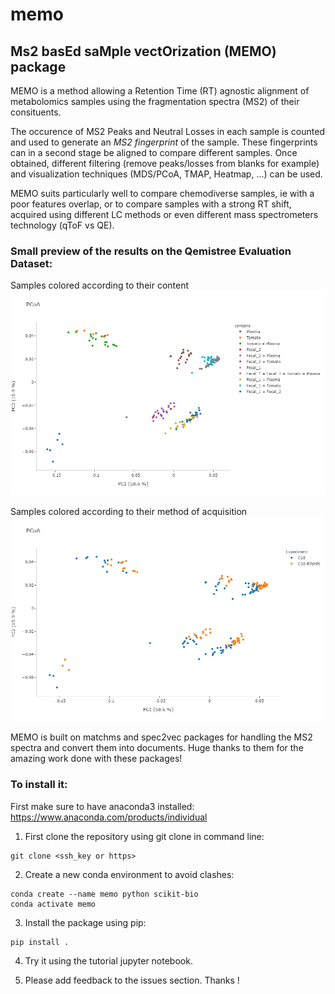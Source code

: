 # memo

## **M**s2 bas**E**d sa**M**ple vect**O**rization (**MEMO**) package

MEMO is a method allowing a Retention Time (RT) agnostic alignment of metabolomics samples using the fragmentation spectra (MS2) of their consituents.

The occurence of MS2 Peaks and Neutral Losses in each sample is counted and used to generate an *MS2 fingerprint* of the sample. These fingerprints can in a second stage be aligned to compare different samples. Once obtained, different filtering (remove peaks/losses from blanks for example) and visualization techniques (MDS/PCoA, TMAP, Heatmap, ...) can be used. 

MEMO suits particularly well to compare chemodiverse samples, ie with a poor features overlap, or to compare samples with a strong RT shift, acquired using different LC methods or even different mass spectrometers technology (qToF vs QE).

### Small preview of the results on the Qemistree Evaluation Dataset:
Samples colored according to their content
![plot](./pcoa_tuto_contains.png)

Samples colored according to their method of acquisition
![plot](./pcoa_tuto_method.png)


MEMO is built on matchms and spec2vec packages for handling the MS2 spectra and convert them into documents. Huge thanks to them for the amazing work done with these packages!

### To install it:

First make sure to have anaconda3 installed: https://www.anaconda.com/products/individual

1. First clone the repository using git clone in command line:
```
git clone <ssh_key or https>
```
2. Create a new conda environment to avoid clashes:
```
conda create --name memo python scikit-bio
conda activate memo
```

3. Install the package using pip:
```
pip install .
```

4. Try it using the tutorial jupyter notebook.

5. Please add feedback to the issues section. Thanks !
